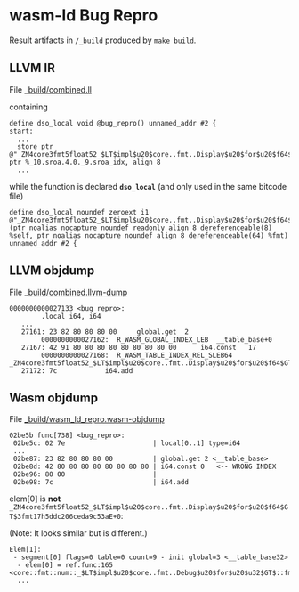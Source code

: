 # wasm-ld Bug Repro

Result artifacts in `/_build` produced by `make build`.

## LLVM IR

File [_build/combined.ll](_build/combined.ll)

containing

```
define dso_local void @bug_repro() unnamed_addr #2 {
start:
  ...
  store ptr @"_ZN4core3fmt5float52_$LT$impl$u20$core..fmt..Display$u20$for$u20$f64$GT$3fmt17h5ddc206ceda9c53aE", ptr %_10.sroa.4.0._9.sroa_idx, align 8
  ...
```


while the function is declared **`dso_local`** (and only used in the same bitcode file)

```
define dso_local noundef zeroext i1 @"_ZN4core3fmt5float52_$LT$impl$u20$core..fmt..Display$u20$for$u20$f64$GT$3fmt17h5ddc206ceda9c53aE"(ptr noalias nocapture noundef readonly align 8 dereferenceable(8) %self, ptr noalias nocapture noundef align 8 dereferenceable(64) %fmt) unnamed_addr #2 {
```

## LLVM objdump

File [_build/combined.llvm-dump](_build/combined.llvm-dump)

```
0000000000027133 <bug_repro>:
        .local i64, i64
   ...
   27161: 23 82 80 80 80 00    	global.get	2
		0000000000027162:  R_WASM_GLOBAL_INDEX_LEB	__table_base+0
   27167: 42 91 80 80 80 80 80 80 80 80 00     	i64.const	17
		0000000000027168:  R_WASM_TABLE_INDEX_REL_SLEB64	_ZN4core3fmt5float52_$LT$impl$u20$core..fmt..Display$u20$for$u20$f64$GT$3fmt17h5ddc206ceda9c53aE+0
   27172: 7c           	i64.add 
```

## Wasm objdump

File [_build/wasm_ld_repro.wasm-objdump](_build/wasm_ld_repro.wasm-objdump)

```
02be5b func[738] <bug_repro>:
 02be5c: 02 7e                      | local[0..1] type=i64
 ...
 02be87: 23 82 80 80 80 00          | global.get 2 <__table_base>
 02be8d: 42 80 80 80 80 80 80 80 80 | i64.const 0   <-- WRONG INDEX
 02be96: 80 00                      | 
 02be98: 7c                         | i64.add
```

elem[0] is **not** `_ZN4core3fmt5float52_$LT$impl$u20$core..fmt..Display$u20$for$u20$f64$GT$3fmt17h5ddc206ceda9c53aE+0`:

(Note: It looks similar but is different.)

```
Elem[1]:
 - segment[0] flags=0 table=0 count=9 - init global=3 <__table_base32>
  - elem[0] = ref.func:165 <core::fmt::num::_$LT$impl$u20$core..fmt..Debug$u20$for$u20$u32$GT$::fmt::h4aa9028b5be59dea>
  ...
```
